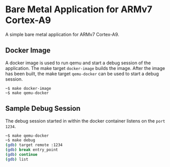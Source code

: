 # Bare Metal Application for ARMv7 Cortex-A9

A simple bare metal application for ARMv7 Cortex-A9.

## Docker Image

A docker image is used to run qemu and start a debug session of the application. The make target `docker-image` builds the image. After the image has been built, the make target `qemu-docker` can be used to start a debug session.

```
~$ make docker-image
~$ make qemu-docker
```

## Sample Debug Session

The debug session started in within the docker container listens on the `port 1234`.

```bash
~$ make qemu-docker 
~$ make debug
(gdb) target remote :1234
(gdb) break entry_point
(gdb) continue
(gdb) list
```
